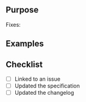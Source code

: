 ## Purpose

Fixes:

## Examples

## Checklist
- [ ] Linked to an issue
- [ ] Updated the specification
- [ ] Updated the changelog
